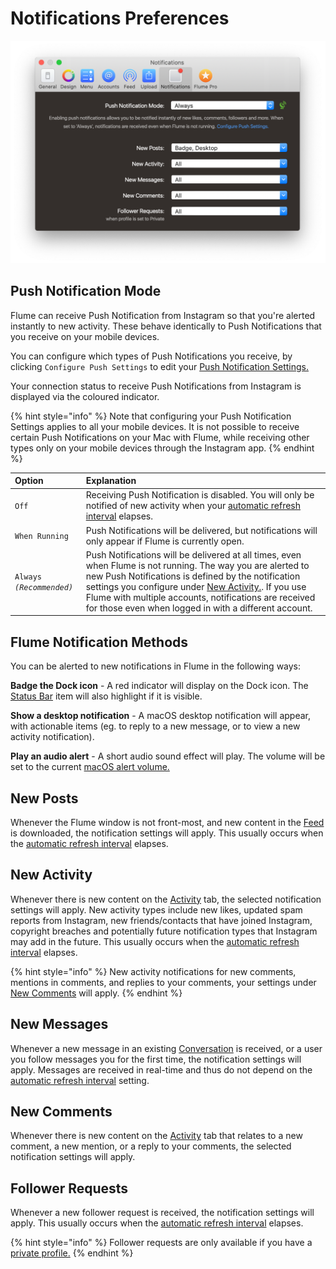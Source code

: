 # Notifications Preferences

![](../.gitbook/assets/notifications.png)

## Push Notification Mode

Flume can receive Push Notification from Instagram so that you're alerted instantly to new activity. These behave identically to Push Notifications that you receive on your mobile devices.

You can configure which types of Push Notifications you receive, by clicking `Configure Push Settings` to edit your [Push Notification Settings.](https://github.com/flumeapp/help.flumeapp.com/tree/1577f0ffdac2f11d862e55096c48747d3c60ea48/views/profile/pushnotifications.html)

Your connection status to receive Push Notifications from Instagram is displayed via the coloured indicator.

{% hint style="info" %}
Note that configuring your Push Notification Settings applies to all your mobile devices. It is not possible to receive certain Push Notifications on your Mac with Flume, while receiving other types only on your mobile devices through the Instagram app.
{% endhint %}

| Option | Explanation |
| :--- | :--- |
| `Off` | Receiving Push Notification is disabled. You will only be notified of new activity when your [automatic refresh interval](feed/#automatic-refresh-interval) elapses. |
| `When Running` | Push Notifications will be delivered, but notifications will only appear if Flume is currently open. |
| `Always` _`(Recommended)`_ | Push Notifications will be delivered at all times, even when Flume is not running. The way you are alerted to new Push Notifications is defined by the notification settings you configure under [New Activity.](notifications.md#new-activity). If you use Flume with multiple accounts, notifications are received for those even when logged in with a different account. |

## Flume Notification Methods

You can be alerted to new notifications in Flume in the following ways:

 **Badge the Dock icon**  - A red indicator will display on the Dock icon. The [Status Bar](general.md#show-icon-in) item will also highlight if it is visible.

 **Show a desktop notification**  - A macOS desktop notification will appear, with actionable items \(eg. to reply to a new message, or to view a new activity notification\).

 **Play an audio alert**  - A short audio sound effect will play. The volume will be set to the current [macOS alert volume.](https://support.apple.com/kb/PH18959)

## New Posts

Whenever the Flume window is not front-most, and new content in the [Feed](../views/feed.md) is downloaded, the notification settings will apply. This usually occurs when the [automatic refresh interval](feed/#automatic-refresh-interval) elapses.

## New Activity

Whenever there is new content on the [Activity](../views/activity.md) tab, the selected notification settings will apply. New activity types include new likes, updated spam reports from Instagram, new friends/contacts that have joined Instagram, copyright breaches and potentially future notification types that Instagram may add in the future. This usually occurs when the [automatic refresh interval](feed/#automatic-refresh-interval) elapses.

{% hint style="info" %}
New activity notifications for new comments, mentions in comments, and replies to your comments, your settings under [New Comments](notifications.md#new-comments) will apply.
{% endhint %}

## New Messages

Whenever a new message in an existing [Conversation](../views/conversations/) is received, or a user you follow messages you for the first time, the notification settings will apply. Messages are received in real-time and thus do not depend on the [automatic refresh interval](feed/#automatic-refresh-interval) setting.

## New Comments

Whenever there is new content on the [Activity](../views/activity.md) tab that relates to a new comment, a new mention, or a reply to your comments, the selected notification settings will apply.

## Follower Requests

Whenever a new follower request is received, the notification settings will apply. This usually occurs when the [automatic refresh interval](feed/#automatic-refresh-interval) elapses.

{% hint style="info" %}
Follower requests are only available if you have a [private profile.](../views/profile/privateprofiles.md)
{% endhint %}

